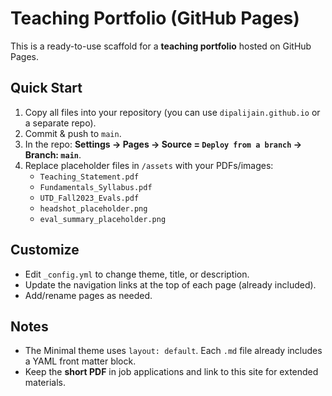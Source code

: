 # Teaching Portfolio (GitHub Pages)

This is a ready-to-use scaffold for a **teaching portfolio** hosted on GitHub Pages.

## Quick Start
1. Copy all files into your repository (you can use `dipalijain.github.io` or a separate repo).
2. Commit & push to `main`.
3. In the repo: **Settings → Pages → Source = `Deploy from a branch` → Branch: `main`**.
4. Replace placeholder files in `/assets` with your PDFs/images:
   - `Teaching_Statement.pdf`
   - `Fundamentals_Syllabus.pdf`
   - `UTD_Fall2023_Evals.pdf`
   - `headshot_placeholder.png`
   - `eval_summary_placeholder.png`

## Customize
- Edit `_config.yml` to change theme, title, or description.
- Update the navigation links at the top of each page (already included).
- Add/rename pages as needed.

## Notes
- The Minimal theme uses `layout: default`. Each `.md` file already includes a YAML front matter block.
- Keep the **short PDF** in job applications and link to this site for extended materials.